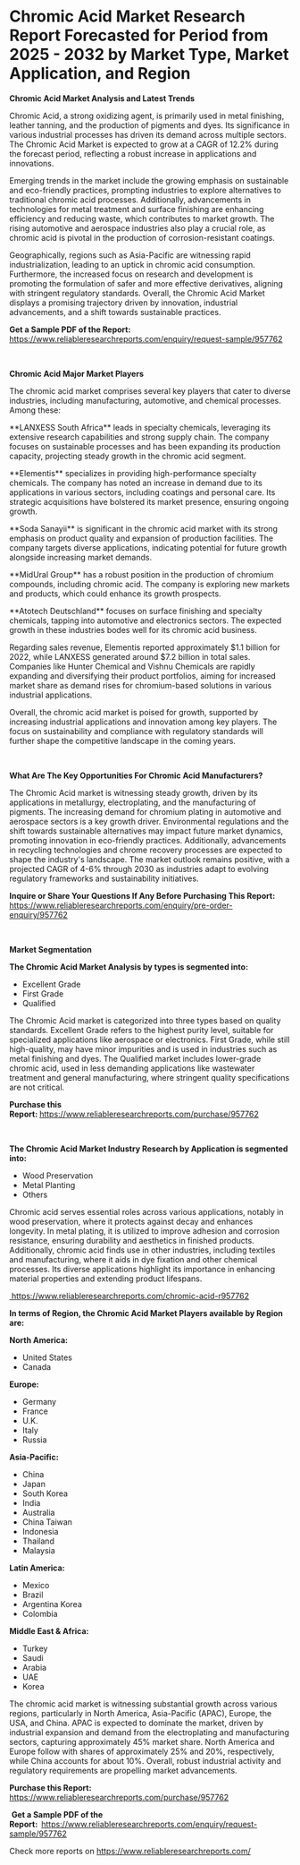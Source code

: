 <p><h1>Chromic Acid Market Research Report Forecasted for Period from 2025 -  2032 by Market Type, Market Application, and Region</h1></p><p><strong>Chromic Acid Market Analysis and Latest Trends</strong></p>
<p><p>Chromic Acid, a strong oxidizing agent, is primarily used in metal finishing, leather tanning, and the production of pigments and dyes. Its significance in various industrial processes has driven its demand across multiple sectors. The Chromic Acid Market is expected to grow at a CAGR of 12.2% during the forecast period, reflecting a robust increase in applications and innovations.</p><p>Emerging trends in the market include the growing emphasis on sustainable and eco-friendly practices, prompting industries to explore alternatives to traditional chromic acid processes. Additionally, advancements in technologies for metal treatment and surface finishing are enhancing efficiency and reducing waste, which contributes to market growth. The rising automotive and aerospace industries also play a crucial role, as chromic acid is pivotal in the production of corrosion-resistant coatings.</p><p>Geographically, regions such as Asia-Pacific are witnessing rapid industrialization, leading to an uptick in chromic acid consumption. Furthermore, the increased focus on research and development is promoting the formulation of safer and more effective derivatives, aligning with stringent regulatory standards. Overall, the Chromic Acid Market displays a promising trajectory driven by innovation, industrial advancements, and a shift towards sustainable practices.</p></p>
<p><strong>Get a Sample PDF of the Report:&nbsp;</strong> <a href="https://www.reliableresearchreports.com/enquiry/request-sample/957762?utm_campaign=2116&utm_medium=2&utm_source=Github&utm_content=ia&utm_term=30012025&utm_id=chromic-acid">https://www.reliableresearchreports.com/enquiry/request-sample/957762</a></p>
<p>&nbsp;</p>
<p><strong>Chromic Acid Major Market Players</strong></p>
<p><p>The chromic acid market comprises several key players that cater to diverse industries, including manufacturing, automotive, and chemical processes. Among these:</p><p>**LANXESS South Africa** leads in specialty chemicals, leveraging its extensive research capabilities and strong supply chain. The company focuses on sustainable processes and has been expanding its production capacity, projecting steady growth in the chromic acid segment.</p><p>**Elementis** specializes in providing high-performance specialty chemicals. The company has noted an increase in demand due to its applications in various sectors, including coatings and personal care. Its strategic acquisitions have bolstered its market presence, ensuring ongoing growth.</p><p>**Soda Sanayii** is significant in the chromic acid market with its strong emphasis on product quality and expansion of production facilities. The company targets diverse applications, indicating potential for future growth alongside increasing market demands.</p><p>**MidUral Group** has a robust position in the production of chromium compounds, including chromic acid. The company is exploring new markets and products, which could enhance its growth prospects. </p><p>**Atotech Deutschland** focuses on surface finishing and specialty chemicals, tapping into automotive and electronics sectors. The expected growth in these industries bodes well for its chromic acid business.</p><p>Regarding sales revenue, Elementis reported approximately $1.1 billion for 2022, while LANXESS generated around $7.2 billion in total sales. Companies like Hunter Chemical and Vishnu Chemicals are rapidly expanding and diversifying their product portfolios, aiming for increased market share as demand rises for chromium-based solutions in various industrial applications.</p><p>Overall, the chromic acid market is poised for growth, supported by increasing industrial applications and innovation among key players. The focus on sustainability and compliance with regulatory standards will further shape the competitive landscape in the coming years.</p></p>
<p>&nbsp;</p>
<p><strong>What Are The Key Opportunities For Chromic Acid Manufacturers?</strong></p>
<p><p>The Chromic Acid market is witnessing steady growth, driven by its applications in metallurgy, electroplating, and the manufacturing of pigments. The increasing demand for chromium plating in automotive and aerospace sectors is a key growth driver. Environmental regulations and the shift towards sustainable alternatives may impact future market dynamics, promoting innovation in eco-friendly practices. Additionally, advancements in recycling technologies and chrome recovery processes are expected to shape the industry's landscape. The market outlook remains positive, with a projected CAGR of 4-6% through 2030 as industries adapt to evolving regulatory frameworks and sustainability initiatives.</p></p>
<p><strong>Inquire or Share Your Questions If Any Before Purchasing This Report:</strong> <a href="https://www.reliableresearchreports.com/enquiry/pre-order-enquiry/957762?utm_campaign=2116&utm_medium=2&utm_source=Github&utm_content=ia&utm_term=30012025&utm_id=chromic-acid">https://www.reliableresearchreports.com/enquiry/pre-order-enquiry/957762</a></p>
<p>&nbsp;</p>
<p><strong>Market Segmentation</strong></p>
<p><strong>The Chromic Acid Market Analysis by types is segmented into:</strong></p>
<p><ul><li>Excellent Grade</li><li>First Grade</li><li>Qualified</li></ul></p>
<p><p>The Chromic Acid market is categorized into three types based on quality standards. Excellent Grade refers to the highest purity level, suitable for specialized applications like aerospace or electronics. First Grade, while still high-quality, may have minor impurities and is used in industries such as metal finishing and dyes. The Qualified market includes lower-grade chromic acid, used in less demanding applications like wastewater treatment and general manufacturing, where stringent quality specifications are not critical.</p></p>
<p><strong>Purchase this Report:&nbsp;</strong><a href="https://www.reliableresearchreports.com/purchase/957762?utm_campaign=2116&utm_medium=2&utm_source=Github&utm_content=ia&utm_term=30012025&utm_id=chromic-acid">https://www.reliableresearchreports.com/purchase/957762</a></p>
<p>&nbsp;</p>
<p><strong>The Chromic Acid Market Industry Research by Application is segmented into:</strong></p>
<p><ul><li>Wood Preservation</li><li>Metal Planting</li><li>Others</li></ul></p>
<p><p>Chromic acid serves essential roles across various applications, notably in wood preservation, where it protects against decay and enhances longevity. In metal plating, it is utilized to improve adhesion and corrosion resistance, ensuring durability and aesthetics in finished products. Additionally, chromic acid finds use in other industries, including textiles and manufacturing, where it aids in dye fixation and other chemical processes. Its diverse applications highlight its importance in enhancing material properties and extending product lifespans.</p></p>
<p><a href="https://www.reliableresearchreports.com/chromic-acid-r957762?utm_campaign=2116&utm_medium=2&utm_source=Github&utm_content=ia&utm_term=30012025&utm_id=chromic-acid">&nbsp;https://www.reliableresearchreports.com/chromic-acid-r957762</a></p>
<p><strong>In terms of Region, the Chromic Acid Market Players available by Region are:</strong></p>
<p>
    <p> <strong> North America: </strong>
        <ul>
            <li>United States</li>
            <li>Canada</li>
        </ul>
        </p> 
    <p> <strong> Europe: </strong>
        <ul>
            <li>Germany</li>
            <li>France</li>
            <li>U.K.</li>
            <li>Italy</li>
            <li>Russia</li>
        </ul>
        </p> 
    <p> <strong> Asia-Pacific: </strong>
        <ul>
            <li>China</li>
            <li>Japan</li>
            <li>South Korea</li>
            <li>India</li>
            <li>Australia</li>
            <li>China Taiwan</li>
            <li>Indonesia</li>
            <li>Thailand</li>
            <li>Malaysia</li>
        </ul>
        </p> 
    <p> <strong> Latin America: </strong>
        <ul>
            <li>Mexico</li>
            <li>Brazil</li>
            <li>Argentina Korea</li>
            <li>Colombia</li>
        </ul>
        </p> 
    <p> <strong> Middle East & Africa: </strong>
        <ul>
            <li>Turkey</li>
            <li>Saudi</li>
            <li>Arabia</li>
            <li>UAE</li>
            <li>Korea</li>
        </ul>
    </p>
    </p>
<p><p>The chromic acid market is witnessing substantial growth across various regions, particularly in North America, Asia-Pacific (APAC), Europe, the USA, and China. APAC is expected to dominate the market, driven by industrial expansion and demand from the electroplating and manufacturing sectors, capturing approximately 45% market share. North America and Europe follow with shares of approximately 25% and 20%, respectively, while China accounts for about 10%. Overall, robust industrial activity and regulatory requirements are propelling market advancements.</p></p>
<p><strong>Purchase this Report: </strong><a href="https://www.reliableresearchreports.com/purchase/957762?utm_campaign=2116&utm_medium=2&utm_source=Github&utm_content=ia&utm_term=30012025&utm_id=chromic-acid">https://www.reliableresearchreports.com/purchase/957762</a></p>
<p>&nbsp;<strong>Get a Sample PDF of the Report:&nbsp;&nbsp;</strong><a href="https://www.reliableresearchreports.com/enquiry/request-sample/957762?utm_campaign=2116&utm_medium=2&utm_source=Github&utm_content=ia&utm_term=30012025&utm_id=chromic-acid">https://www.reliableresearchreports.com/enquiry/request-sample/957762</a></p>
<p><strong></strong></p>
<p>Check more reports on <a href="https://www.reliableresearchreports.com/?utm_campaign=2116&utm_medium=2&utm_source=Github&utm_content=ia&utm_term=30012025&utm_id=chromic-acid">https://www.reliableresearchreports.com/</a></p>
